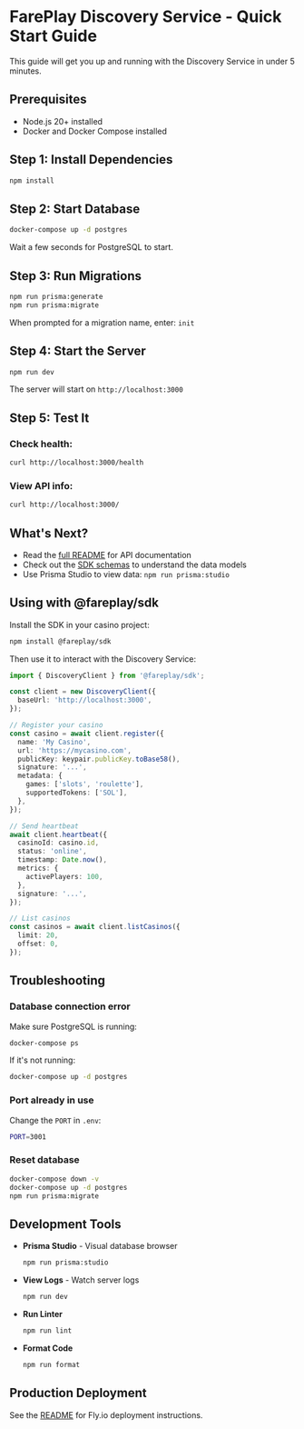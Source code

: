 # FarePlay Discovery Service - Quick Start Guide

This guide will get you up and running with the Discovery Service in under 5 minutes.

## Prerequisites

- Node.js 20+ installed
- Docker and Docker Compose installed

## Step 1: Install Dependencies

```bash
npm install
```

## Step 2: Start Database

```bash
docker-compose up -d postgres
```

Wait a few seconds for PostgreSQL to start.

## Step 3: Run Migrations

```bash
npm run prisma:generate
npm run prisma:migrate
```

When prompted for a migration name, enter: `init`

## Step 4: Start the Server

```bash
npm run dev
```

The server will start on `http://localhost:3000`

## Step 5: Test It

### Check health:
```bash
curl http://localhost:3000/health
```

### View API info:
```bash
curl http://localhost:3000/
```

## What's Next?

- Read the [full README](README.md) for API documentation
- Check out the [SDK schemas](../sdk/src/schema/) to understand the data models
- Use Prisma Studio to view data: `npm run prisma:studio`

## Using with @fareplay/sdk

Install the SDK in your casino project:

```bash
npm install @fareplay/sdk
```

Then use it to interact with the Discovery Service:

```typescript
import { DiscoveryClient } from '@fareplay/sdk';

const client = new DiscoveryClient({
  baseUrl: 'http://localhost:3000',
});

// Register your casino
const casino = await client.register({
  name: 'My Casino',
  url: 'https://mycasino.com',
  publicKey: keypair.publicKey.toBase58(),
  signature: '...',
  metadata: {
    games: ['slots', 'roulette'],
    supportedTokens: ['SOL'],
  },
});

// Send heartbeat
await client.heartbeat({
  casinoId: casino.id,
  status: 'online',
  timestamp: Date.now(),
  metrics: {
    activePlayers: 100,
  },
  signature: '...',
});

// List casinos
const casinos = await client.listCasinos({
  limit: 20,
  offset: 0,
});
```

## Troubleshooting

### Database connection error

Make sure PostgreSQL is running:
```bash
docker-compose ps
```

If it's not running:
```bash
docker-compose up -d postgres
```

### Port already in use

Change the `PORT` in `.env`:
```bash
PORT=3001
```

### Reset database

```bash
docker-compose down -v
docker-compose up -d postgres
npm run prisma:migrate
```

## Development Tools

- **Prisma Studio** - Visual database browser
  ```bash
  npm run prisma:studio
  ```

- **View Logs** - Watch server logs
  ```bash
  npm run dev
  ```

- **Run Linter**
  ```bash
  npm run lint
  ```

- **Format Code**
  ```bash
  npm run format
  ```

## Production Deployment

See the [README](README.md#-flyio-deployment) for Fly.io deployment instructions.


